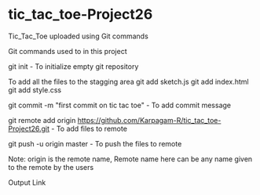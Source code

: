 # tic_tac_toe-Project26
Tic_Tac_Toe uploaded using Git commands

Git commands used to in this project

git init - To initialize empty git repository

To add all the files to the stagging area
git add sketch.js
git add index.html
git add style.css

git commit -m "first commit on tic tac toe" - To add commit message

git remote add origin https://github.com/Karpagam-R/tic_tac_toe-Project26.git - To add files to remote

git push -u origin master - To push the files to remote

Note: origin is the remote name, Remote name here can be any name given to the remote by the users

Output Link


